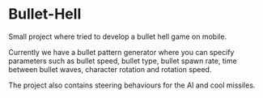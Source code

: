 # Bullet-Hell
Small project where tried to develop a bullet hell game on mobile.

Currently we have a bullet pattern generator where you can specify parameters such as bullet speed, 
bullet type, bullet spawn rate, time between bullet waves, character rotation and rotation speed.

The project also contains steering behaviours for the AI and cool missiles.
